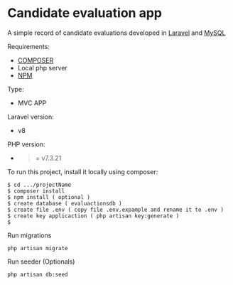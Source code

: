 # Candidate evaluation app

A simple record of candidate evaluations developed in  [Laravel](https://laravel.com/docs/8.x/eloquent) and [MySQL](https://www.mysql.com/)

Requirements: 
* [COMPOSER](https://getcomposer.org/)
* Local php server
* [NPM](https://www.npmjs.com/)

Type: 
* MVC APP

Laravel version:
* v8

PHP version:
* >= v7.3.21 

To run this project, install it locally using composer:

```
$ cd .../projectName
$ composer install
$ npm install ( optional )
$ create database ( evaluactionsdb )
$ create file .env ( copy file .env.expample and rename it to .env )
$ create key applicaction ( php artisan key:generate )
$
```

Run migrations
```
php artisan migrate
```

Run seeder (Optionals)
```
php artisan db:seed
```
